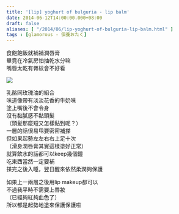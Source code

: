 ```yaml
---
title: '[lip] yoghurt of bulguria - lip balm'
date: 2014-06-12T14:00:00.000+08:00
draft: false
aliases: [ "/2014/06/lip-yoghurt-of-bulguria-lip-balm.html" ]
tags : [glamorous - 保養おたく]
---
```


食飽飽飯就補補潤唇膏  
畢竟在冷氣房怕抽乾水分嘛  
嘴唇太乾有脣紋會不好看  

[![](https://3.bp.blogspot.com/-d_RAFkp617k/XEMfWFvMfOI/AAAAAAAAFsQ/qLiU2MaUwYUBpucVOY-AvkoLq-UFcsiaQCLcBGAs/s640/14195496408_cc69254f76_z.jpg)](https://3.bp.blogspot.com/-d_RAFkp617k/XEMfWFvMfOI/AAAAAAAAFsQ/qLiU2MaUwYUBpucVOY-AvkoLq-UFcsiaQCLcBGAs/s1600/14195496408_cc69254f76_z.jpg)

乳酪同玫瑰油的組合  
味道像帶有淡淡花香的牛奶味  
塗上嘴後不會令身  
沒有黏膩感不黏頭髮  
（頭髪那麼短又怎樣黏到呢？）  
一層的話很易甩要密密補搽  
但如果起勢左左右右上足十次  
（滑身潤唇膏其實這樣塗好正常）  
就算飲水的話都可以keep幾個鐘  
吃東西當然一定要補  
搽完之後入睡，翌日醒來依然柔潤夠保護  
  
如果上一兩層之後用lip makeup都可以  
不過我平時不需要上唇妝  
（已經夠紅夠血色了）  
所以都是起勢地塗來保護保護啦